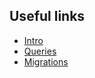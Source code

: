 ## Useful links

* [Intro](https://www.baeldung.com/spring-data-mongodb-tutorial)
* [Queries](https://www.baeldung.com/queries-in-spring-data-mongodb)
* [Migrations](https://bootify.io/mongodb/mongock-in-spring-boot-maven.html)
